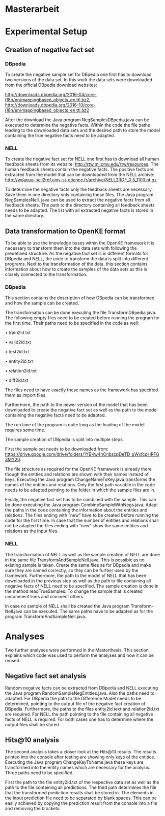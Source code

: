 # Masterarbeit

# Experimental Setup
## Creation of negative fact set

### DBpedia

To create the negative sample set for DBpedia one first has to download two versions
of the data set. In this work the data sets were downloaded from the official
DBpedia download websites: 

http://downloads.dbpedia.org/2016-04/core-i18n/en/mappingbased_objects_en.ttl.bz2,
http://downloads.dbpedia.org/2016-10/core-i18n/en/mappingbased_objects_en.ttl.bz2


After the download the Java program NegSamplesDBpedia.java can be executed
to determine the negative facts. Within the code the file paths leading to the
downloaded data sets and the desired path to store the model containing the true
negative facts need to be adapted.

### NELL
To create the negative fact set for NELL one first has to download all human feedback
sheets from its website: http://rtw.ml.cmu.edu/rtw/resources. The human
feedback sheets contain the negative facts. The positive facts are extracted from
the model that can be downloaded from the NELL archive: http://wdaqua-nell2rdf.univ-st-etienne.fr/archive/NELL2RDF_0.3_1100.nt.gz

To determine the negative facts only the feedback sheets are necessary. Save
them in one directory only containing these files. The Java program NegSamplesNell.
java can be used to extract the negative facts from all feedback sheets.
The path to the directory containing all feedback sheets needs to be adapted. The
list with all extracted negative facts is stored in the same directory.

## Data transformation to OpenKE format

To be able to use the knowledge bases within the OpenKE framework it is necessary
to transform them into the data sets with following the predefined structure.
As the negative fact set is in different formats for DBpedia and NELL, the code to
transform the data is split into different programs. Next to the transformation of
the data, this section contains information about how to create the samples of the
data sets as this is closely connected to the transformation.

### DBpedia
This section contains the description of how DBpedia can be transformed and how
the sample can be created.

The transformation can be done executing the file TransformDBpedia.java.
The following empty files need to be created before running the program for the
first time. Their paths need to be specified in the code as well:

• train2id.txt

• valid2id.txt

• test2id.txt

• entity2id.txt

• relation2id.txt

• diff2id.txt

The files need to have exactly these names as the framework has specified them
as import files.

Furthermore, the path to the newer version of the model that has been downloaded
to create the negative fact set as well as the path to the model containing the
negative facts need to be adapted.

The run time of the program is quite long as the loading of the model requires
some time.

The sample creation of DBpedia is split into multiple steps. 

First the sample set needs to be downloaded from: https://drive.google.com/drive/folders/1YBKw4nOnbscpDeTD_gWxfcpHRFG3MY20. 

The file structure as required for the OpenKE framework is already there though the entities and relations are shown with their names
instead of keys. Executing the Java program ChangeNameToKey.java transforms
the names of the entities and relations. Only the first path variable in the code needs
to be adapted pointing to the folder in which the sample files are in.

Finally, the negative fact set has to be combined with the sample. This can be
done executing the Java program CombineSampleWithNegs.java. Adapt the paths
in the code containing the information about the entities and relations. The files
ending with ”new” have to be created before running the code for the first time. In
case that the number of entities and relations shall not be adapted the files ending
with ”new” show the same entities and relations as the input files.
### NELL
The transformation of NELL as well as the sample creation of NELL are done
in the same file TransformAndSampleNell.java. This is possible as no existing
sample is taken. Create the same files as for DBpedia and make sure they are
named correctly, so they can be further used by the framework. Furthermore, the
path to the model of NELL that has been downloaded in the previous step as well
as the path to file containing all negative facts of NELL need to be specified.
The sample creation is done in the method readTrueSamples. To change the
sample that is created uncomment lines and comment others.


In case no sample of NELL shall be created the Java program Transform-
Nell.java can be executed. The same paths have to be adapted as for the program
TransformAndSampleNell.java.

# Analyses
Two further analyses were performed in the Masterthesis. This section explains which code was used to perform the analyses and how it can be reused.
## Negative fact set analysis
Random negative facts can be extracted from DBpedia and NELL executing the
Java program RandomSampleNegEntities.java. Also the paths need to adapted.
For DBpedia the path to the Difference Model needs to be determined, pointing to
the output file of the negative fact creation of DBpedia. Furthermore, the paths to
the files entity2id.text and relation2id.txt are required. For NELL the path pointing
to the file containing all negative facts of NELL is required. For both cases one has
to determine where the output files shall be stored.
## Hits@10 analysis
The second analysis takes a closer look at the Hits@10 results. The results printed
into the console after testing are showing only keys of the entities. Executing the
Java program ChangeKeyToName.java these keys are transformed into the entity
names which are necessary for the analysis. Three paths need to be specified.

First the path to the file entity2id.txt of the respective data set as well as the path
to the file containing all predictions. The third path determines the file that the
transformed prediction results shall be stored in.
The elements in the input prediction file need to be separated by blank spaces.
This can be easily achieved by copying the prediction result from the console into
a file and removing the brackets.

